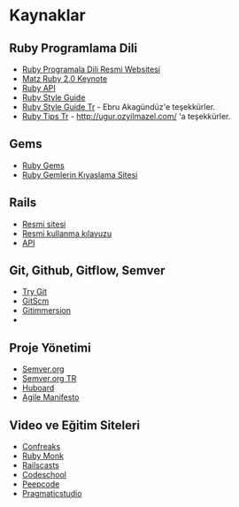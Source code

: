 # Kaynaklar

## Ruby Programlama Dili

* [Ruby Programala Dili Resmi Websitesi](http://www.ruby-lang.org/en/)
* [Matz Ruby 2.0 Keynote](http://www.youtube.com/watch?v=zQvmgN-0imY)
* [Ruby API](http://ruby-doc.org/)
* [Ruby Style Guide](https://github.com/bbatsov/ruby-style-guide)
* [Ruby Style Guide Tr](https://github.com/ebruAkagunduz/ruby-style-guide) - Ebru Akagündüz'e teşekkürler.
* [Ruby Tips Tr](https://gist.github.com/vigo/4014178) - http://ugur.ozyilmazel.com/ 'a teşekkürler.

## Gems

* [Ruby Gems](http://rubygems.org/)
* [Ruby Gemlerin Kıyaslama Sitesi](https://www.ruby-toolbox.com/)

## Rails 

* [Resmi sitesi](http://rubyonrails.org/)
* [Resmi kullanma kılavuzu](http://guides.rubyonrails.org/)
* [API](http://api.rubyonrails.org/)

## Git, Github, Gitflow, Semver

* [Try Git](http://try.github.com/)
* [GitScm](http://git-scm.com/book)
* [Gitimmersion](http://gitimmersion.com/index.html)
* 

## Proje Yönetimi

* [Semver.org](http://semver.org/)
* [Semver.org TR](https://github.com/lab2023/semver/blob/master/semver_tr.md)
* [Huboard](http://kanban.lab2023.com)
* [Agile Manifesto](http://agilemanifesto.org/iso/tr/)

## Video ve Eğitim Siteleri

* [Confreaks](http://www.confreaks.com/)
* [Ruby Monk](http://rubymonk.com/)
* [Railscasts](http://railscasts.com/)
* [Codeschool](http://www.codeschool.com/paths/ruby)
* [Peepcode](https://peepcode.com/)
* [Pragmaticstudio](http://pragmaticstudio.com/ruby)
